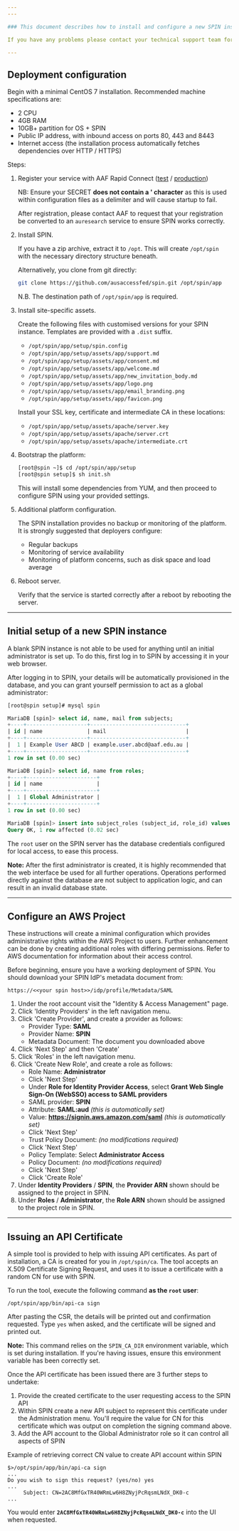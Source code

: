 ```yaml
---
---

### This document describes how to install and configure a new SPIN instance.

If you have any problems please contact your technical support team for SPIN.

---
```


## Deployment configuration

Begin with a minimal CentOS 7 installation. Recommended machine specifications
are:

* 2 CPU
* 4GB RAM
* 10GB+ partition for OS + SPIN
* Public IP address, with inbound access on ports 80, 443 and 8443
* Internet access (the installation process automatically fetches dependencies
  over HTTP / HTTPS)

Steps:

1.  Register your service with AAF Rapid Connect
    ([test](https://rapid.test.aaf.edu.au) /
    [production](https://rapid.aaf.edu.au))

    NB: Ensure your SECRET **does not contain a ' character** as this is used within configuration files
    as a delimiter and will cause startup to fail.

    After registration, please contact AAF to request that your registration be
    converted to an `auresearch` service to ensure SPIN works correctly.

2.  Install SPIN.

    If you have a zip archive, extract it to `/opt`. This will create `/opt/spin` with the necessary directory structure beneath.

    Alternatively, you clone from git directly:

    ```bash
    git clone https://github.com/ausaccessfed/spin.git /opt/spin/app
    ```
    N.B. The destination path of `/opt/spin/app` is required.

3.  Install site-specific assets.

    Create the following files with customised versions for your SPIN instance.
    Templates are provided with a `.dist` suffix.
      - `/opt/spin/app/setup/spin.config`
      - `/opt/spin/app/setup/assets/app/support.md`
      - `/opt/spin/app/setup/assets/app/consent.md`
      - `/opt/spin/app/setup/assets/app/welcome.md`
      - `/opt/spin/app/setup/assets/app/new_invitation_body.md`
      - `/opt/spin/app/setup/assets/app/logo.png`
      - `/opt/spin/app/setup/assets/app/email_branding.png`
      - `/opt/spin/app/setup/assets/app/favicon.png`

    Install your SSL key, certificate and intermediate CA in these locations:
      - `/opt/spin/app/setup/assets/apache/server.key`
      - `/opt/spin/app/setup/assets/apache/server.crt`
      - `/opt/spin/app/setup/assets/apache/intermediate.crt`

4.  Bootstrap the platform:

    ```bash
    [root@spin ~]$ cd /opt/spin/app/setup
    [root@spin setup]$ sh init.sh
    ```

    This will install some dependencies from YUM, and then proceed to configure
    SPIN using your provided settings.

5.  Additional platform configuration.

    The SPIN installation provides no backup or monitoring of the platform. It
    is strongly suggested that deployers configure:
    - Regular backups
    - Monitoring of service availability
    - Monitoring of platform concerns, such as disk space and load average

6.  Reboot server.

    Verify that the service is started correctly after a reboot by rebooting the
    server.

[rapid-test]: https://rapid.test.aaf.edu.au
[rapid-prod]: https://rapid.aaf.edu.au

---

## Initial setup of a new SPIN instance

A blank SPIN instance is not able to be used for anything until an initial
administrator is set up. To do this, first log in to SPIN by accessing it in
your web browser.

After logging in to SPIN, your details will be automatically provisioned in the
database, and you can grant yourself permission to act as a global
administrator:

```sql
[root@spin setup]# mysql spin

MariaDB [spin]> select id, name, mail from subjects;
+----+-------------------+------------------------------+
| id | name              | mail                         |
+----+-------------------+------------------------------+
|  1 | Example User ABCD | example.user.abcd@aaf.edu.au |
+----+-------------------+------------------------------+
1 row in set (0.00 sec)

MariaDB [spin]> select id, name from roles;
+----+----------------------+
| id | name                 |
+----+----------------------+
|  1 | Global Administrator |
+----+----------------------+
1 row in set (0.00 sec)

MariaDB [spin]> insert into subject_roles (subject_id, role_id) values (1, 1);
Query OK, 1 row affected (0.02 sec)
```

The `root` user on the SPIN server has the database credentials configured for
local access, to ease this process.

**Note:** After the first administrator is created, it is highly recommended
that the web interface be used for all further operations. Operations performed
directly against the database are not subject to application logic, and can
result in an invalid database state.

---

## Configure an AWS Project

These instructions will create a minimal configuration which provides
administrative rights within the AWS Project to users. Further enhancement can
be done by creating additional roles with differing permissions. Refer to AWS
documentation for information about their access control.

Before beginning, ensure you have a working deployment of SPIN. You should
download your SPIN IdP's metadata document from:

```
https://<<your spin host>>/idp/profile/Metadata/SAML
```

1. Under the root account visit the "Identity & Access Management" page.
2. Click 'Identity Providers' in the left navigation menu.
3. Click 'Create Provider', and create a provider as follows:
    - Provider Type: **SAML**
    - Provider Name: **SPIN**
    - Metadata Document: The document you downloaded above
4. Click 'Next Step' and then 'Create'
5. Click 'Roles' in the left navigation menu.
6. Click 'Create New Role', and create a role as follows:
    - Role Name: **Administrator**
    - Click 'Next Step'
    - Under **Role for Identity Provider Access**, select
        **Grant Web Single Sign-On (WebSSO) access to SAML providers**
    - SAML provider: **SPIN**
    - Attribute: **SAML:aud** *(this is automatically set)*
    - Value: **https://signin.aws.amazon.com/saml**
        *(this is automatically set)*
    - Click 'Next Step'
    - Trust Policy Document: *(no modifications required)*
    - Click 'Next Step'
    - Policy Template: Select **Administrator Access**
    - Policy Document: *(no modifications required)*
    - Click 'Next Step'
    - Click 'Create Role'
7. Under **Identity Providers** / **SPIN**, the **Provider ARN** shown should be
   assigned to the project in SPIN.
8. Under **Roles** / **Administrator**, the **Role ARN** shown should be
   assigned to the project role in SPIN.

---

## Issuing an API Certificate

A simple tool is provided to help with issuing API certificates. As part of
installation, a CA is created for you in `/opt/spin/ca`. The tool accepts an
X.509 Certificate Signing Request, and uses it to issue a certificate with a
random CN for use with SPIN.

To run the tool, execute the following command **as the `root` user**:

```
/opt/spin/app/bin/api-ca sign
```

After pasting the CSR, the details will be printed out and confirmation
requested. Type `yes` when asked, and the certificate will be signed and printed
out.

**Note:** This command relies on the `SPIN_CA_DIR` environment variable, which
is set during installation. If you're having issues, ensure this environment
variable has been correctly set.

Once the API certificate has been issued there are 3 further steps to undertake:

1. Provide the created certificate to the user requesting access to the SPIN API
1. Within SPIN create a new API subject to represent this certificate under the Administration menu.
You'll require the value for CN for this certificate which was output on completion the signing command above.
1. Add the API account to the Global Administrator role so it can control all aspects of SPIN

Example of retrieving correct CN value to create API account within SPIN

```
$>/opt/spin/app/bin/api-ca sign
...
Do you wish to sign this request? (yes/no) yes
...
     Subject: CN=2AC8MfGxTR40WRmLw6H8ZNyjPcRqsmLNdX_DK0-c
...
```
You would enter **`2AC8MfGxTR40WRmLw6H8ZNyjPcRqsmLNdX_DK0-c`** into the UI when requested.
